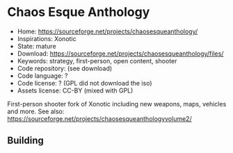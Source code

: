 # Chaos Esque Anthology

- Home: https://sourceforge.net/projects/chaosesqueanthology/
- Inspirations: Xonotic
- State: mature
- Download: https://sourceforge.net/projects/chaosesqueanthology/files/
- Keywords: strategy, first-person, open content, shooter
- Code repository: (see download)
- Code language: ?
- Code license: ? (GPL did not download the iso)
- Assets license: CC-BY (mixed with GPL)

First-person shooter fork of Xonotic including new weapons, maps, vehicles and more.
See also: https://sourceforge.net/projects/chaosesqueanthologyvolume2/

## Building
